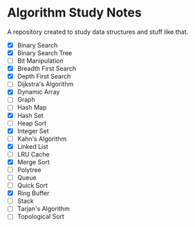 # Algorithm Study Notes

A repository created to study data structures and stuff like that.

- [x] Binary Search
- [x] Binary Search Tree
- [ ] Bit Manipulation
- [x] Breadth First Search
- [x] Depth First Search
- [ ] Dijkstra's Algorithm
- [x] Dynamic Array
- [ ] Graph
- [ ] Hash Map
- [x] Hash Set
- [ ] Heap Sort
- [x] Integer Set
- [ ] Kahn's Algorithm
- [x] Linked List
- [ ] LRU Cache
- [x] Merge Sort
- [ ] Polytree
- [ ] Queue
- [ ] Quick Sort
- [x] Ring Buffer
- [ ] Stack
- [ ] Tarjan's Algorithm
- [ ] Topological Sort
